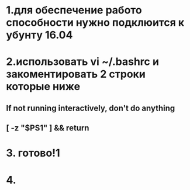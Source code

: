 # 1.для обеспечение работо способности нужно подклюится к убунту 16.04  
# 2.использовать vi ~/.bashrc и закоментировать 2 строки которые ниже
## If not running interactively, don't do anything
## [ -z "$PS1" ] && return

# 3. готово!1
# 4. 